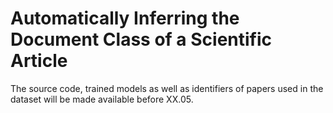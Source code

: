# Automatically Inferring the Document Class of a Scientific Article

The source code, trained models as well as identifiers of papers used in the dataset will be made available before XX.05.
